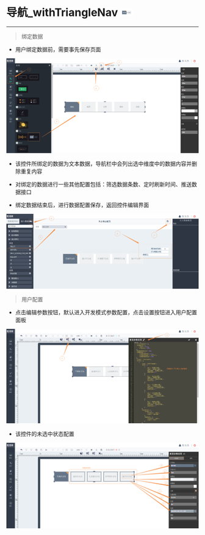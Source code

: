 # 导航\_withTriangleNav ![](/assets/withTriangleNav.png)

---

> 绑定数据

* 用户绑定数据前，需要事先保存页面

![](/assets/withTriangleNav01.png)

* 该控件所绑定的数据为文本数据，导航栏中会列出选中维度中的数据内容并删除重复内容

* 对绑定的数据进行一些其他配置包括：筛选数据条数、定时刷新时间、推送数据接口

* 绑定数据结束后，进行数据配置保存，返回控件编辑界面


![](/assets/withTriangleNav02.png)

> 用户配置

* 点击编辑参数按钮，默认进入开发模式参数配置，点击设置按钮进入用户配置面板

![](/assets/withTriangleNav03.png)

* 该控件的未选中状态配置

![](/assets/withTriangleNav04.png)


               





